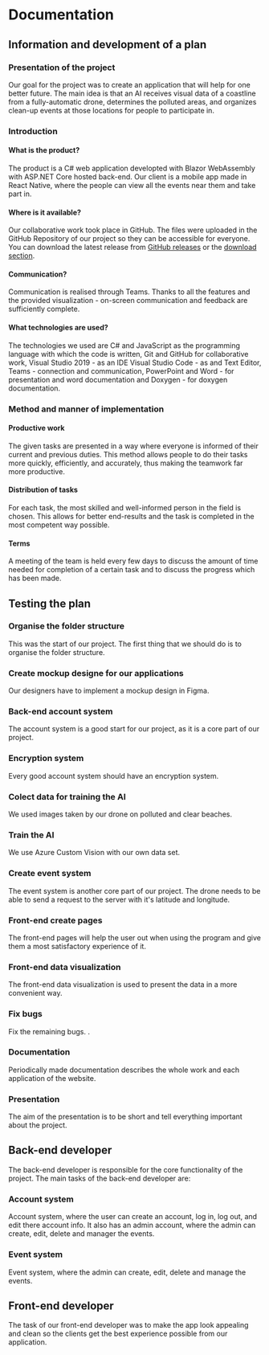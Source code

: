 # Documentation 
## Information and development of a plan
### Presentation of the project
Our goal for the project was to create an application that will help for one better future. The main idea is that an AI receives visual data of a coastline from a fully-automatic drone, determines the polluted areas, and organizes clean-up events at those locations for people to participate in.

### Introduction
#### What is the product?
The product is a C# web application developted with Blazor WebAssembly with ASP.NET Core hosted back-end. Our client is a mobile app made in React Native, where the people can view all the events near them and take part in.
#### Where is it available?
Our collaborative work took place in GitHub. The files were uploaded in the GitHub Repository of our project so they can be accessible for everyone. You can download the latest release from [GitHub releases](https://github.com/SSIvanov19/lathraea-rhodopaea/releases/download/v1.0.0/Release.zip) or the [download section](DOWNLOAD.md).
#### Communication?
Communication is realised through Teams. Thanks to all the features and the provided visualization - on-screen communication and feedback are sufficiently complete.
#### What technologies are used?
The technologies we used are C# and JavaScript as the programming language with which the code is written, Git and GitHub for collaborative work, Visual Studio 2019 - as an IDE Visual Studio Code - as and Text Editor, Teams - connection and communication, PowerPoint and Word - for presentation and word documentation and Doxygen - for doxygen documentation.

### Method and manner of implementation
#### Productive work
The given tasks are presented in a way where everyone is informed of their current and previous duties. This method allows people to do their tasks more quickly, efficiently, and accurately, thus making the teamwork far more productive.
#### Distribution of tasks
For each task, the most skilled and well-informed person in the field is chosen. This allows for better end-results and the task is completed in the most competent way possible.
#### Terms
A meeting of the team is held every few days to discuss the amount of time needed for completion of a certain task and to discuss the progress which has been made.

## Testing the plan
### Organise the folder structure
This was the start of our project. The first thing that we should do is to organise the folder structure.
### Create mockup designe for our applications
Our designers have to implement a mockup design in Figma. 
### Back-end account system
The account system is a good start for our project, as it is a core part of our project.
### Encryption system
Every good account system should have an encryption system.
### Colect data for training the AI 
We used images taken by our drone on polluted and clear beaches.
### Train the AI
We use Azure Custom Vision with our own data set.
### Create event system
The event system is another core part of our project. The drone needs to be able to send a request to the server with it's latitude and longitude.
### Front-end create pages
The front-end pages will help the user out when using the program and give them a most satisfactory  experience of it.
### Front-end data visualization
The front-end data visualization is used to present the data in a more convenient way.
### Fix bugs
Fix the remaining bugs. .
### Documentation
Periodically made documentation describes the whole work and each application of the website.
### Presentation
The aim of the presentation is to be short and tell everything important about the project.

## Back-end developer
The back-end developer is responsible for the core functionality of the project. The main tasks of the back-end developer are:
### Account system
Account system, where the user can create an account, log in, log out, and edit therе account info. It also has an admin account, where the admin can create, edit, delete and manager the events.
### Event system
Event system, where the admin can create, edit, delete and manage the events. 

## Front-end developer
The task of our front-end developer was to make the app look appealing and clean so the clients get the best experience possible from our application.
